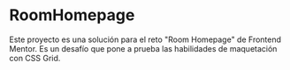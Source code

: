 # RoomHomepage
Este proyecto es una solución para el reto "Room Homepage" de Frontend Mentor. Es un desafío que pone a prueba las habilidades de maquetación con CSS Grid.
